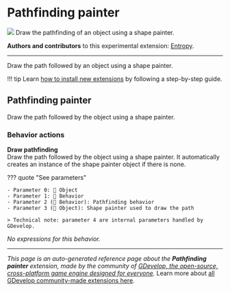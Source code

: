 # Pathfinding painter

<img src="https://resources.gdevelop-app.com/assets/Icons/resistor-nodes.svg" class="extension-icon"></img>
Draw the pathfinding of an object using a shape painter.

**Authors and contributors** to this experimental extension: [Entropy](https://gd.games/Entropy).

---

Draw the path followed by an object using a shape painter.

!!! tip
    Learn [how to install new extensions](/gdevelop5/extensions/search) by following a step-by-step guide.



## Pathfinding painter 

Draw the path followed by the object using a shape painter. 

### Behavior actions

**Draw pathfinding**  
Draw the path followed by the object using a shape painter. It automatically creates an instance of the shape painter object if there is none.

??? quote "See parameters"

    - Parameter 0: 👾 Object
    - Parameter 1: 🧩 Behavior
    - Parameter 2 (🧩 Behavior): Pathfinding behavior
    - Parameter 3 (👾 Object): Shape painter used to draw the path

    > Technical note: parameter 4 are internal parameters handled by GDevelop.

_No expressions for this behavior._



---

*This page is an auto-generated reference page about the **Pathfinding painter** extension, made by the community of [GDevelop, the open-source, cross-platform game engine designed for everyone](https://gdevelop.io/).* Learn more about [all GDevelop community-made extensions here](/gdevelop5/extensions).